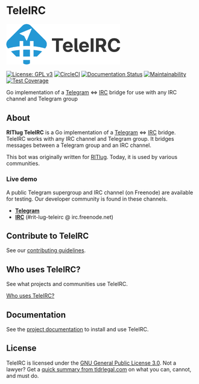 TeleIRC
=======

<a href="https://github.com/RITlug/teleirc"><img src="/assets/svg/horizontal_color.svg" alt="TeleIRC logo by Ura Design" width="60%" height="auto"></a>

[![License: GPL v3](https://img.shields.io/badge/License-GPL%20v3-blue.svg)](https://www.gnu.org/licenses/gpl-3.0)
[![CircleCI](https://circleci.com/gh/RITlug/teleirc/tree/main.svg?style=shielf)](https://circleci.com/gh/RITlug/teleirc/tree/main)
[![Documentation Status](https://readthedocs.org/projects/teleirc/badge/?version=latest)](http://docs.teleirc.com/en/latest/?badge=latest)
[![Maintainability](https://api.codeclimate.com/v1/badges/f26acd099b16fce789b3/maintainability)](https://codeclimate.com/github/RITlug/teleirc/maintainability)
[![Test Coverage](https://api.codeclimate.com/v1/badges/f26acd099b16fce789b3/test_coverage)](https://codeclimate.com/github/RITlug/teleirc/test_coverage)

Go implementation of a [Telegram](https://telegram.org/) <=> [IRC](https://en.wikipedia.org/wiki/Internet_Relay_Chat) bridge for use with any IRC channel and Telegram group


## About

**RITlug TeleIRC** is a Go implementation of a [Telegram](https://telegram.org/) <=> [IRC](https://en.wikipedia.org/wiki/Internet_Relay_Chat) bridge.
TeleIRC works with any IRC channel and Telegram group.
It bridges messages between a Telegram group and an IRC channel.

This bot was originally written for [RITlug](https://ritlug.com).
Today, it is used by various communities.

### Live demo

A public Telegram supergroup and IRC channel (on Freenode) are available for testing.
Our developer community is found in these channels.

* **[Telegram](https://t.me/teleirc)**
* **[IRC](https://webchat.freenode.net/?channels=rit-lug-teleirc)** (#rit-lug-teleirc @ irc.freenode.net)


## Contribute to TeleIRC

See our [contributing guidelines](https://docs.teleirc.com/en/latest/dev/contributing/).


## Who uses TeleIRC?

See what projects and communities use TeleIRC.

[Who uses TeleIRC?](https://docs.teleirc.com/en/latest/about/who-uses-teleirc/ "Who uses TeleIRC?")


## Documentation

See the [project documentation](https://docs.teleirc.com/) to install and use TeleIRC.


## License

TeleIRC is licensed under the [GNU General Public License 3.0](https://www.gnu.org/licenses/gpl-3.0).
Not a lawyer?
Get a [quick summary from tldrlegal.com](https://tldrlegal.com/license/gnu-general-public-license-v3-(gpl-3)) on what you can, cannot, and must do.
